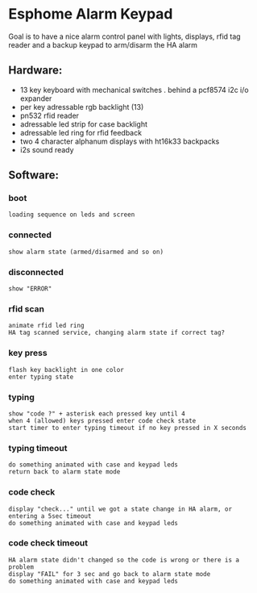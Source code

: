 
# Esphome Alarm Keypad

Goal is to have a nice alarm control panel with lights, displays, rfid tag reader and a backup keypad to arm/disarm the HA alarm

## Hardware:

- 13 key keyboard with mechanical switches . behind a pcf8574 i2c i/o expander
- per key adressable rgb backlight (13)
- pn532 rfid reader
- adressable led strip for case backlight
- adressable led ring for rfid feedback
- two 4 character alphanum displays with ht16k33 backpacks
- i2s sound ready

## Software:

### boot

    loading sequence on leds and screen

### connected

    show alarm state (armed/disarmed and so on)

### disconnected

    show "ERROR"

### rfid scan

    animate rfid led ring
    HA tag scanned service, changing alarm state if correct tag?

### key press

    flash key backlight in one color
    enter typing state

### typing

    show "code ?" + asterisk each pressed key until 4
    when 4 (allowed) keys pressed enter code check state
    start timer to enter typing timeout if no key pressed in X seconds

### typing timeout

    do something animated with case and keypad leds
    return back to alarm state mode

### code check

    display "check..." until we got a state change in HA alarm, or entering a 5sec timeout
    do something animated with case and keypad leds
### code check timeout

    HA alarm state didn't changed so the code is wrong or there is a problem
    display "FAIL" for 3 sec and go back to alarm state mode
    do something animated with case and keypad leds

